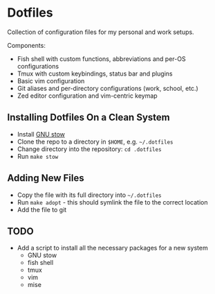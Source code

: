# Dotfiles

Collection of configuration files for my personal and work setups.

Components:
- Fish shell with custom functions, abbreviations and per-OS configurations
- Tmux with custom keybindings, status bar and plugins
- Basic vim configuration
- Git aliases and per-directory configurations (work, school, etc.)
- Zed editor configuration and vim-centric keymap

## Installing Dotfiles On a Clean System

- Install [GNU stow](https://www.gnu.org/software/stow/)
- Clone the repo to a directory in `$HOME`, e.g. `~/.dotfiles`
- Change directory into the repository: `cd .dotfiles`
- Run `make stow`

## Adding New Files

- Copy the file with its full directory into `~/.dotfiles`
- Run `make adopt` - this should symlink the file to the correct location
- Add the file to git

## TODO

- Add a script to install all the necessary packages for a new system
  - GNU stow
  - fish shell
  - tmux
  - vim
  - mise
